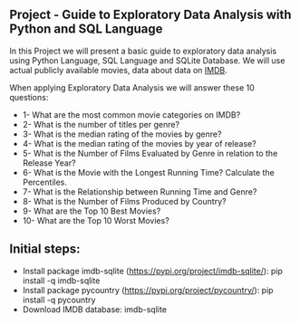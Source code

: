 ## Project - Guide to Exploratory Data Analysis with Python and SQL Language

In this Project we will present a basic guide to exploratory data analysis using Python Language, SQL Language and SQLite Database. We will use actual publicly available movies, data about data on <a href="http://www.imdb.com/interfaces/">IMDB</a>.

When applying Exploratory Data Analysis we will answer these 10 questions:

- 1- What are the most common movie categories on IMDB?
- 2- What is the number of titles per genre?
- 3- What is the median rating of the movies by genre?
- 4- What is the median rating of the movies by year of release?
- 5- What is the Number of Films Evaluated by Genre in relation to the Release Year?
- 6- What is the Movie with the Longest Running Time? Calculate the Percentiles.
- 7- What is the Relationship between Running Time and Genre?
- 8- What is the Number of Films Produced by Country?
- 9- What are the Top 10 Best Movies?
- 10- What are the Top 10 Worst Movies?

## Initial steps:

- Install package imdb-sqlite (https://pypi.org/project/imdb-sqlite/): pip install -q imdb-sqlite
- Install package pycountry (https://pypi.org/project/pycountry/): pip install -q pycountry
- Download IMDB database: imdb-sqlite
